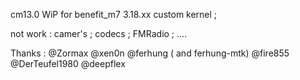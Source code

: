 cm13.0 WiP for benefit_m7 3.18.xx custom kernel ;

not work :
camer's ;
codecs ;
FMRadio ;
....

Thanks :
@Zormax
@xen0n
@ferhung ( and ferhung-mtk)
@fire855
@DerTeufel1980 
@deepflex
